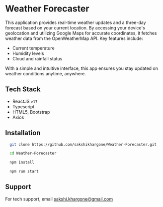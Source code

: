 
# Weather Forecaster 

This application provides real-time weather updates and a three-day forecast based on your current location. By accessing your device's geolocation and utilizing Google Maps for accurate coordinates, it fetches weather data from the OpenWeatherMap API. Key features include:  

- Current temperature  
- Humidity levels  
- Cloud and rainfall status  

With a simple and intuitive interface, this app ensures you stay updated on weather conditions anytime, anywhere.


## Tech Stack

 - ReactJS `v17`
 - Typescript 
 - HTML5, Bootstrap
 - Axios



## Installation


```bash
  git clone https://github.com/sakshikhargone/Weather-Forecaster.git
```


```bash
  cd Weather-Forecaster
```

```bash
  npm install
```


```bash
  npm run start
```
    
## Support

For tech support, email sakshi.khargone@gmail.com

